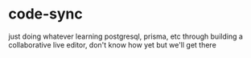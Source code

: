 # code-sync

just doing whatever learning postgresql, prisma, etc through building a collaborative live editor, don't know how yet but we'll get there
